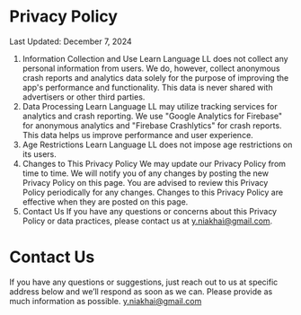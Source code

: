 # Privacy Policy

Last Updated: December 7, 2024
1. Information Collection and Use
Learn Language LL does not collect any personal information from users. We do, however, collect anonymous crash reports and analytics data solely for the purpose of improving the app's performance and functionality. This data is never shared with advertisers or other third parties.
2. Data Processing
Learn Language LL may utilize tracking services for analytics and crash reporting. We use "Google Analytics for Firebase" for anonymous analytics and "Firebase Crashlytics" for crash reports. This data helps us improve performance and user experience.
3. Age Restrictions
Learn Language LL does not impose age restrictions on its users.
4. Changes to This Privacy Policy
We may update our Privacy Policy from time to time. We will notify you of any changes by posting the new Privacy Policy on this page. You are advised to review this Privacy Policy periodically for any changes. Changes to this Privacy Policy are effective when they are posted on this page.
5. Contact Us
If you have any questions or concerns about this Privacy Policy or data practices, please contact us at [y.niakhai@gmail.com](mailto:y.niakhai@gmail.com).

# Contact Us

If you have any questions or suggestions, just reach out to us at specific address below and we’ll respond as soon as we can. Please provide as much information as possible.
[y.niakhai@gmail.com](mailto:y.niakhai@gmail.com)
